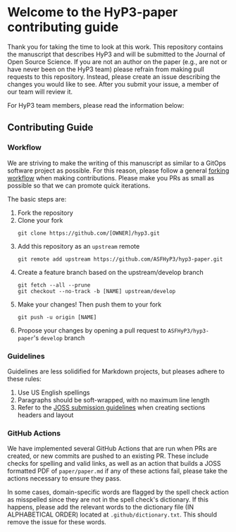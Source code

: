 # Welcome to the HyP3-paper contributing guide
Thank you for taking the time to look at this work. This repository contains the manuscript that describes HyP3 and will be submitted to the Journal of Open Source Science. If you are not an author on the paper (e.g., are not or have never been on the HyP3 team) please refrain from making pull requests to this repository. Instead, please create an issue describing the changes you would like to see. After you submit your issue, a member of our team will review it.

For HyP3 team members, please read the information below:

## Contributing Guide

### Workflow
We are striving to make the writing of this manuscript as similar to a GitOps software project as possible. For this reason, please follow a general [forking workflow](https://www.atlassian.com/git/tutorials/comparing-workflows/forking-workflow) when making contributions. Please make you PRs as small as possible so that we can promote quick iterations.

The basic steps are:
1. Fork the repository
2. Clone your fork
   ```
   git clone https://github.com/[OWNER]/hyp3.git
   ```
3. Add this repository as an `upstream` remote
   ```
   git remote add upstream https://github.com/ASFHyP3/hyp3-paper.git
   ```  
4. Create a feature branch based on the upstream/develop branch
   ```
   git fetch --all --prune
   git checkout --no-track -b [NAME] upstream/develop
   ```
5. Make your changes! Then push them to your fork
   ```
   git push -u origin [NAME]
   ```
6. Propose your changes by opening a pull request to `ASFHyP3/hyp3-paper`'s `develop` branch

### Guidelines
Guidelines are less solidified for Markdown projects, but pleases adhere to these rules:

1. Use US English spellings
2. Paragraphs should be soft-wrapped, with no maximum line length
3. Refer to the [JOSS submission guidelines](https://joss.readthedocs.io/en/latest/submitting.html) when creating sections headers and layout

### GitHub Actions
We have implemented several GitHub Actions that are run when PRs are created, or new commits are pushed to an existing PR. These include checks for spelling and valid links, as well as an action that builds a JOSS formatted PDF of `paper/paper.md` if any of these actions fail, please take the actions necessary to ensure they pass.

In some cases, domain-specific words are flagged by the spell check action as misspelled since they are not in the spell check's dictionary. If this happens, please add the relevant words to the dictionary file (IN ALPHABETICAL ORDER) located at `.github/dictionary.txt`. This should remove the issue for these words.

